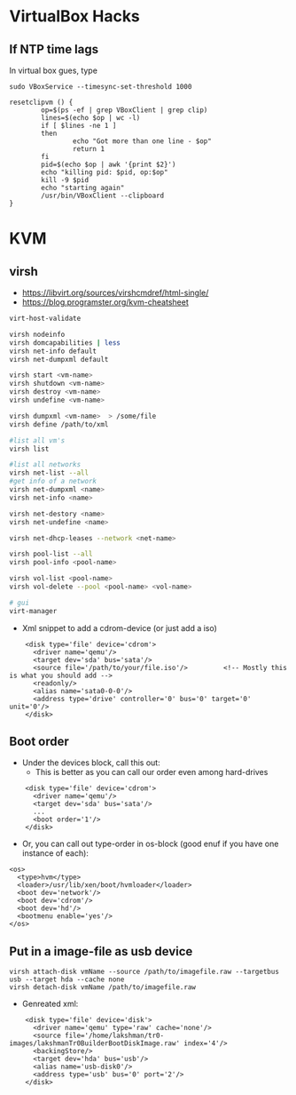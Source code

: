 # VirtualBox Hacks

## If NTP time lags

In virtual box gues, type

```
sudo VBoxService --timesync-set-threshold 1000
```

```
resetclipvm () {
        op=$(ps -ef | grep VBoxClient | grep clip)
        lines=$(echo $op | wc -l)
        if [ $lines -ne 1 ]
        then
                echo "Got more than one line - $op"
                return 1
        fi
        pid=$(echo $op | awk '{print $2}')
        echo "killing pid: $pid, op:$op"
        kill -9 $pid
        echo "starting again"
        /usr/bin/VBoxClient --clipboard
}
```

# KVM

## virsh

* https://libvirt.org/sources/virshcmdref/html-single/
* https://blog.programster.org/kvm-cheatsheet

```sh
virt-host-validate

virsh nodeinfo
virsh domcapabilities | less
virsh net-info default
virsh net-dumpxml default

virsh start <vm-name>
virsh shutdown <vm-name>
virsh destroy <vm-name>
virsh undefine <vm-name>

virsh dumpxml <vm-name>  > /some/file
virsh define /path/to/xml

#list all vm's
virsh list

#list all networks
virsh net-list --all
#get info of a network
virsh net-dumpxml <name>
virsh net-info <name>

virsh net-destory <name>
virsh net-undefine <name>

virsh net-dhcp-leases --network <net-name>

virsh pool-list --all
virsh pool-info <pool-name>

virsh vol-list <pool-name>
virsh vol-delete --pool <pool-name> <vol-name>

# gui
virt-manager
```

* Xml snippet to add a cdrom-device (or just add a iso)

```
    <disk type='file' device='cdrom'>
      <driver name='qemu'/>
      <target dev='sda' bus='sata'/>
      <source file='/path/to/your/file.iso'/>         <!-- Mostly this is what you should add -->
      <readonly/>
      <alias name='sata0-0-0'/>
      <address type='drive' controller='0' bus='0' target='0' unit='0'/>
    </disk>
```

## Boot order

* Under the devices block, call this out:
  * This is better as you can call our order even among hard-drives
```
    <disk type='file' device='cdrom'>
      <driver name='qemu'/>
      <target dev='sda' bus='sata'/>
      ...
      <boot order='1'/>
    </disk>
```
* Or, you can call out type-order in os-block (good enuf if you have one instance of each):
```
<os>
  <type>hvm</type>
  <loader>/usr/lib/xen/boot/hvmloader</loader>
  <boot dev='network'/>
  <boot dev='cdrom'/>
  <boot dev='hd'/>
  <bootmenu enable='yes'/>
</os>
```

## Put in a image-file as usb device

```
virsh attach-disk vmName --source /path/to/imagefile.raw --targetbus usb --target hda --cache none
virsh detach-disk vmName /path/to/imagefile.raw
```
* Genreated xml:
```
    <disk type='file' device='disk'>
      <driver name='qemu' type='raw' cache='none'/>
      <source file='/home/lakshman/tr0-images/lakshmanTr0BuilderBootDiskImage.raw' index='4'/>
      <backingStore/>
      <target dev='hda' bus='usb'/>
      <alias name='usb-disk0'/>
      <address type='usb' bus='0' port='2'/>
    </disk>
```


